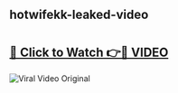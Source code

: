 ## hotwifekk-leaked-video 

# <h2><a href="http://freeplayer.one?title=hotwifekk-leaked-video&ref=21J">🔗 Click to Watch 👉🔴 VIDEO</a></h2>

<a href="http://freeplayer.one?title=hotwifekk-leaked-video&ref=21J" rel="nofollow" data-target="animated-image.originalLink"><img src="https://i.ibb.co.com/xMMVF88/686577567.gif" alt="Viral Video Original" style="max-width: 100%; display: inline-block;" data-target="animated-image.originalImage"></a>

